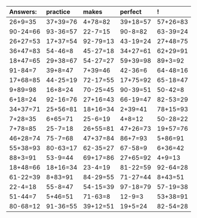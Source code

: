 | Answers: | practice | makes | perfect | ! |
| :--- | :--- | :--- | :--- | :--- |
| 26+9=35 | 37+39=76 | 4+78=82 | 39+18=57 | 57+26=83 | 
| 90-24=66 | 93-36=57 | 22-7=15 | 90-8=82 | 63-39=24 | 
| 26+27=53 | 17+37=54 | 92-79=13 | 43-19=24 | 27+48=75 | 
| 36+47=83 | 54-46=8 | 45-27=18 | 34+27=61 | 62+29=91 | 
| 18+47=65 | 29+38=67 | 54-27=27 | 59+39=98 | 89+3=92 | 
| 91-84=7 | 39+8=47 | 7+39=46 | 42-36=6 | 64-48=16 | 
| 17+68=85 | 44-25=19 | 72-17=55 | 17+75=92 | 65-18=47 | 
| 9+89=98 | 16+8=24 | 70-25=45 | 90-39=51 | 50-42=8 | 
| 6+18=24 | 92-16=76 | 27+16=43 | 66-19=47 | 82-53=29 | 
| 34+37=71 | 25+56=81 | 18+16=34 | 2+39=41 | 78+15=93 | 
| 7+28=35 | 6+65=71 | 25-6=19 | 4+8=12 | 50-28=22 | 
| 7+78=85 | 25-7=18 | 26+55=81 | 47+26=73 | 19+57=76 | 
| 46+28=74 | 75-7=68 | 47+37=84 | 86+7=93 | 5+86=91 | 
| 55+38=93 | 80-63=17 | 62-35=27 | 67-58=9 | 6+36=42 | 
| 88+3=91 | 53-9=44 | 69+17=86 | 27+65=92 | 4+9=13 | 
| 18+48=66 | 18+16=34 | 23-4=19 | 81-22=59 | 92-64=28 | 
| 61-22=39 | 8+83=91 | 84-29=55 | 71-27=44 | 8+43=51 | 
| 22-4=18 | 55-8=47 | 54-15=39 | 97-18=79 | 57-19=38 | 
| 51-44=7 | 5+46=51 | 71-63=8 | 12-9=3 | 53+38=91 | 
| 80-68=12 | 91-36=55 | 39+12=51 | 19+5=24 | 82-54=28 | 
